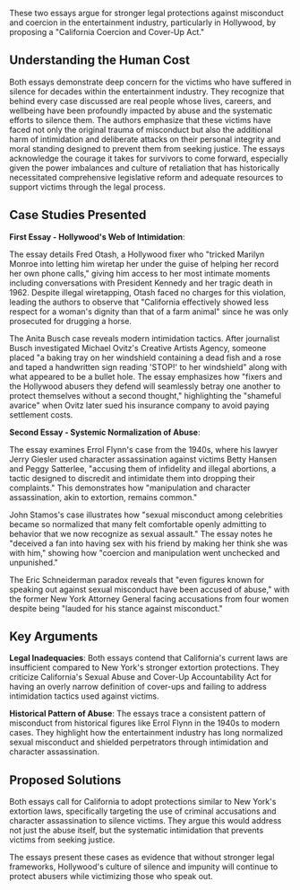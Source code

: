 These two essays argue for stronger legal protections against misconduct and coercion in the entertainment industry, particularly in Hollywood, by proposing a "California Coercion and Cover-Up Act."

## Understanding the Human Cost

Both essays demonstrate deep concern for the victims who have suffered in silence for decades within the entertainment industry. They recognize that behind every case discussed are real people whose lives, careers, and wellbeing have been profoundly impacted by abuse and the systematic efforts to silence them. The authors emphasize that these victims have faced not only the original trauma of misconduct but also the additional harm of intimidation and deliberate attacks on their personal integrity and moral standing designed to prevent them from seeking justice. The essays acknowledge the courage it takes for survivors to come forward, especially given the power imbalances and culture of retaliation that has historically necessitated comprehensive legislative reform and adequate resources to support victims through the legal process.

## Case Studies Presented

**First Essay - Hollywood's Web of Intimidation**: 

The essay details Fred Otash, a Hollywood fixer who "tricked Marilyn Monroe into letting him wiretap her under the guise of helping her record her own phone calls," giving him access to her most intimate moments including conversations with President Kennedy and her tragic death in 1962. Despite illegal wiretapping, Otash faced no charges for this violation, leading the authors to observe that "California effectively showed less respect for a woman's dignity than that of a farm animal" since he was only prosecuted for drugging a horse.

The Anita Busch case reveals modern intimidation tactics. After journalist Busch investigated Michael Ovitz's Creative Artists Agency, someone placed "a baking tray on her windshield containing a dead fish and a rose and taped a handwritten sign reading 'STOP!' to her windshield" along with what appeared to be a bullet hole. The essay emphasizes how "fixers and the Hollywood abusers they defend will seamlessly betray one another to protect themselves without a second thought," highlighting the "shameful avarice" when Ovitz later sued his insurance company to avoid paying settlement costs.

**Second Essay - Systemic Normalization of Abuse**:

The essay examines Errol Flynn's case from the 1940s, where his lawyer Jerry Giesler used character assassination against victims Betty Hansen and Peggy Satterlee, "accusing them of infidelity and illegal abortions, a tactic designed to discredit and intimidate them into dropping their complaints." This demonstrates how "manipulation and character assassination, akin to extortion, remains common."

John Stamos's case illustrates how "sexual misconduct among celebrities became so normalized that many felt comfortable openly admitting to behavior that we now recognize as sexual assault." The essay notes he "deceived a fan into having sex with his friend by making her think she was with him," showing how "coercion and manipulation went unchecked and unpunished."

The Eric Schneiderman paradox reveals that "even figures known for speaking out against sexual misconduct have been accused of abuse," with the former New York Attorney General facing accusations from four women despite being "lauded for his stance against misconduct."

## Key Arguments

**Legal Inadequacies**: Both essays contend that California's current laws are insufficient compared to New York's stronger extortion protections. They criticize California's Sexual Abuse and Cover-Up Accountability Act for having an overly narrow definition of cover-ups and failing to address intimidation tactics used against victims.

**Historical Pattern of Abuse**: The essays trace a consistent pattern of misconduct from historical figures like Errol Flynn in the 1940s to modern cases. They highlight how the entertainment industry has long normalized sexual misconduct and shielded perpetrators through intimidation and character assassination.

## Proposed Solutions

Both essays call for California to adopt protections similar to New York's extortion laws, specifically targeting the use of criminal accusations and character assassination to silence victims. They argue this would address not just the abuse itself, but the systematic intimidation that prevents victims from seeking justice.

The essays present these cases as evidence that without stronger legal frameworks, Hollywood's culture of silence and impunity will continue to protect abusers while victimizing those who speak out.
